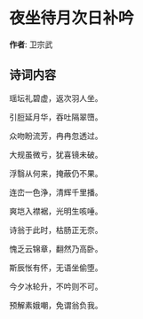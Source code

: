 # 夜坐待月次日补吟

**作者**: 卫宗武

## 诗词内容

瑶坛礼碧虚，返次羽人坐。

引脰延月华，吞吐隔翠嶞。

众吻盼流芳，冉冉忽透过。

大规虽微亏，犹喜镜未破。

浮翳从何来，掩蔽仍不果。

连峦一色浄，清辉千里播。

爽垲入襟裾，光明生咳唾。

诗翁于此时，枯肠正无奈。

愧乏云锦章，翻然乃高卧。

斯辰怅有怀，无语坐偷堕。

今夕冰轮升，不吟则不可。

预解素娥嘲，免谓翁负我。

